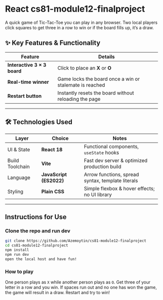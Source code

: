 # React cs81-module12-finalproject

A quick game of Tic-Tac-Toe you can play in any browser. Two local players click squares to get three in a row to win or if the board fills up, it’s a draw.

## ✨ Key Features & Functionality
| Feature | Details |
|---------|---------|
| **Interactive 3 × 3 board** | Click to place an **X** or **O** |
| **Real-time winner** | Game locks the board once a win or stalemate is reached |
| **Restart button** | Instantly resets the board without reloading the page |

---

## 🛠 Technologies Used
| Layer            | Choice            | Notes                                       |
|------------------|-------------------|---------------------------------------------|
| UI & State       | **React 18**      | Functional components, `useState` hooks     |
| Build Toolchain  | **Vite**          | Fast dev server & optimized production build|
| Language         | **JavaScript (ES2022)** | Arrow functions, spread syntax, template literals |
| Styling          | **Plain CSS**     | Simple flexbox & hover effects; no UI library |

---

## Instructions for Use

###  Clone the repo and run dev
```bash
git clone https://github.com/Azemoytin/cs81-module12-finalproject
cd cs81-module12-finalproject
npm install
npm run dev
open the local host and have fun!
```
### How to play
One person plays as `X` while another person plays as `O`. 
Get three of your letter in a row and you win. 
If spaces run out and no one has won the game, the game will result in a draw. 
Restart and try to win!
